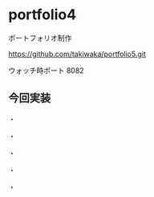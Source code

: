 

# portfolio4

ポートフォリオ制作

https://github.com/takiwaka/portfolio5.git

ウォッチ時ポート 8082<br>

## 今回実装

・

・

・

・

・
